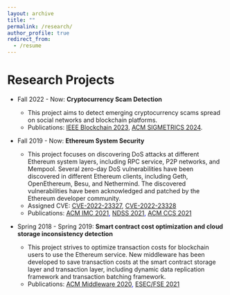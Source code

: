 ```yaml
---
layout: archive
title: ""
permalink: /research/
author_profile: true
redirect_from:
  - /resume
---
```


Research Projects
======
* Fall 2022 - Now: **Cryptocurrency Scam Detection**
  * This project aims to detect emerging cryptocurrency scams spread on social networks and blockchain platforms.
  * Publications: [IEEE Blockchain 2023](https://arxiv.org/abs/2306.10634), [ACM SIGMETRICS 2024](https://arxiv.org/abs/2310.12306).

* Fall 2019 - Now: **Ethereum System Security**
  * This project focuses on discovering DoS attacks at different Ethereum system layers, including RPC service, P2P networks, and Mempool. Several zero-day DoS vulnerabilities have been discovered in different Ethereum clients, including Geth, OpenEthereum, Besu, and Nethermind. The discovered vulnerabilities have been acknowledged and patched by the Ethereum developer community.
  * Assigned CVE: [CVE-2022-23327](https://cve.mitre.org/cgi-bin/cvename.cgi?name=CVE-2022-23327), [CVE-2022-23328](https://cve.mitre.org/cgi-bin/cvename.cgi?name=CVE-2022-23328)
  * Publications: <span style="color:blue">[ACM IMC 2021](https://dl.acm.org/doi/pdf/10.1145/3487552.3487814), [NDSS 2021](https://www.ndss-symposium.org/wp-content/uploads/ndss2021_3C-1_23108_paper.pdf), [ACM CCS 2021](https://dl.acm.org/doi/pdf/10.1145/3460120.3485369)</span>

* Spring 2018 - Spring 2019: **Smart contract cost optimization and cloud storage inconsistency detection**
  * This project strives to optimize transaction costs for blockchain users to use the Ethereum service. New middleware has been developed to save transaction costs at the smart contract storage layer and transaction layer, including dynamic data replication framework and transaction batching framework.
  * Publications: <span style="color:blue">[ACM Middleware 2020](https://arxiv.org/pdf/1911.04078.pdf), [ESEC/FSE 2021](https://dl.acm.org/doi/pdf/10.1145/3468264.3468568)</span>
